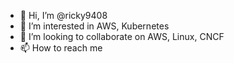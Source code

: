- 👋 Hi, I’m @ricky9408
- 👀 I’m interested in AWS, Kubernetes
- 💞️ I’m looking to collaborate on AWS, Linux, CNCF
- 📫 How to reach me 

<!---
ricky9408/ricky9408 is a ✨ special ✨ repository because its `README.md` (this file) appears on your GitHub profile.
You can click the Preview link to take a look at your changes.
--->
